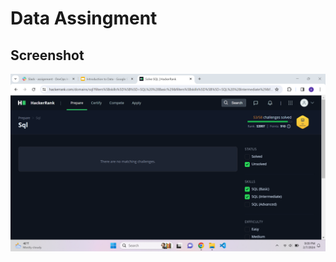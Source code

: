 # Data Assingment

## Screenshot

![HackerRank Screenshot](materials/Bibek-Kumar-Labh_Data_Assignment.png)
